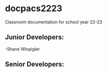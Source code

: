# docpacs2223
Classroom documentation for school year 22-23

## Junior Developers:
-Shane Winpigler
## Senior Developers:
